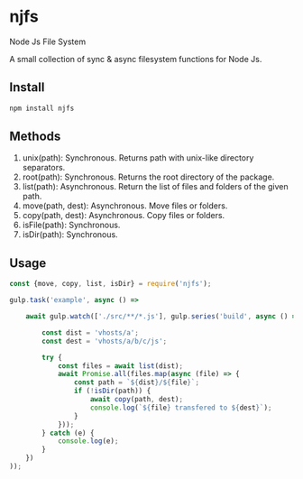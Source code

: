 # njfs
Node Js File System

A small collection of sync & async filesystem functions for Node Js. 

## Install

``` bash
npm install njfs
```

## Methods

1. unix(path): Synchronous. Returns path with unix-like directory separators.
2. root(path): Synchronous. Returns the root directory of the package.
3. list(path): Asynchronous. Return the list of files and folders of the given path.
4. move(path, dest): Asynchronous. Move files or folders.
5. copy(path, dest): Asynchronous. Copy files or folders.
6. isFile(path): Synchronous.
7. isDir(path): Synchronous.

## Usage

``` js
const {move, copy, list, isDir} = require('njfs');

gulp.task('example', async () =>

    await gulp.watch(['./src/**/*.js'], gulp.series('build', async () => {

        const dist = 'vhosts/a';
        const dest = 'vhosts/a/b/c/js';

        try {
            const files = await list(dist);
            await Promise.all(files.map(async (file) => {
                const path = `${dist}/${file}`;
                if (!isDir(path)) {
                    await copy(path, dest);
                    console.log(`${file} transfered to ${dest}`);
                }
            }));
        } catch (e) {
            console.log(e);
        }
    })
));
```
